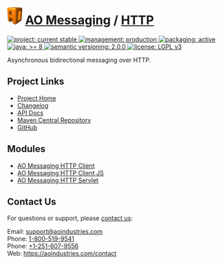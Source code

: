 # [<img src="ao-logo.png" alt="AO Logo" width="35" height="40">](https://github.com/aoindustries) [AO Messaging](https://github.com/aoindustries/ao-messaging) / [HTTP](https://github.com/aoindustries/ao-messaging-http)
<p>
	<a href="https://aoindustries.com/life-cycle#project-current-stable">
		<img src="https://aoindustries.com/ao-badges/project-current-stable.svg" alt="project: current stable" />
	</a>
	<a href="https://aoindustries.com/life-cycle#management-production">
		<img src="https://aoindustries.com/ao-badges/management-production.svg" alt="management: production" />
	</a>
	<a href="https://aoindustries.com/life-cycle#packaging-active">
		<img src="https://aoindustries.com/ao-badges/packaging-active.svg" alt="packaging: active" />
	</a>
	<br />
	<a href="https://docs.oracle.com/javase/8/docs/api/">
		<img src="https://aoindustries.com/ao-badges/java-8.svg" alt="java: &gt;= 8" />
	</a>
	<a href="http://semver.org/spec/v2.0.0.html">
		<img src="https://aoindustries.com/ao-badges/semver-2.0.0.svg" alt="semantic versioning: 2.0.0" />
	</a>
	<a href="https://www.gnu.org/licenses/lgpl-3.0">
		<img src="https://aoindustries.com/ao-badges/license-lgpl-3.0.svg" alt="license: LGPL v3" />
	</a>
</p>

Asynchronous bidirectional messaging over HTTP.

## Project Links
* [Project Home](https://aoindustries.com/ao-messaging/http/)
* [Changelog](https://aoindustries.com/ao-messaging/http/changelog)
* [API Docs](https://aoindustries.com/ao-messaging/http/apidocs/)
* [Maven Central Repository](https://search.maven.org/#search%7Cgav%7C1%7Cg:%22com.aoindustries%22%20AND%20a:%22ao-messaging-http%22)
* [GitHub](https://github.com/aoindustries/ao-messaging-http)

## Modules
* [AO Messaging HTTP Client](https://github.com/aoindustries/ao-messaging-http-client)
* [AO Messaging HTTP Client JS](https://github.com/aoindustries/ao-messaging-http-client-js)
* [AO Messaging HTTP Servlet](https://github.com/aoindustries/ao-messaging-http-servlet)

## Contact Us
For questions or support, please [contact us](https://aoindustries.com/contact):

Email: [support@aoindustries.com](mailto:support@aoindustries.com)  
Phone: [1-800-519-9541](tel:1-800-519-9541)  
Phone: [+1-251-607-9556](tel:+1-251-607-9556)  
Web: https://aoindustries.com/contact
